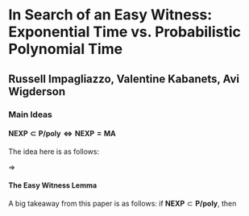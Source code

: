 # In Search of an Easy Witness: Exponential Time vs. Probabilistic Polynomial Time

## Russell Impagliazzo, Valentine Kabanets, Avi Wigderson

### Main Ideas

#### $\textbf{NEXP}\subset\textbf{P/poly}\Leftrightarrow\textbf{NEXP}=\textbf{MA}$

The idea here is as follows:

$\Rightarrow$ 

#### The Easy Witness Lemma

A big takeaway from this paper is as follows: if $\textbf{NEXP}\subset\textbf{P/poly}$, then
